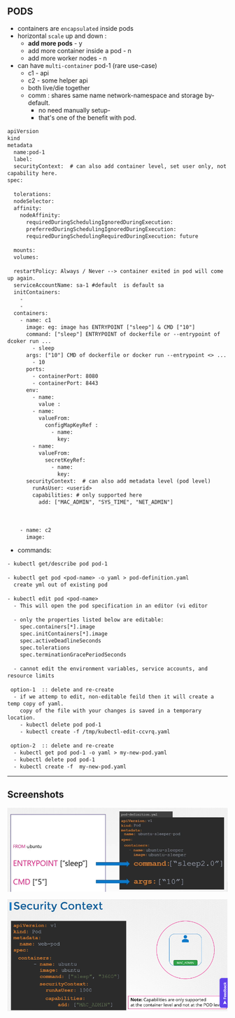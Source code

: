 ## PODS
- containers are `encapsulated` inside pods
- horizontal `scale` up and down :
  - **add more pods** - y
  - add more container inside a pod - n
  - add more worker nodes - n
- can have `multi-container` pod-1 (rare use-case)
  - c1 - api
  - c2 - some helper api
  - both live/die together
  - comm : shares same name network-namespace and storage by-default.
    - no need manually setup-
    - that's one of the benefit with pod.

```
apiVersion
kind
metadata
  name:pod-1
  label:
  securityContext:  # can also add container level, set user only, not capability here.
spec:

  tolerations:
  nodeSelector:
  affinity:
    nodeAffinity:
      requiredDuringSchedulingIgnoredDuringExecution:
      preferredDuringSchedulingIgnoredDuringExecution:
      requiredDuringSchedulingRequiredDuringExecution: future
      
  mounts:
  volumes:
  
  restartPolicy: Always / Never --> container exited in pod will come up again.
  serviceAccountName: sa-1 #default  is default sa
  initContainers:
    -
    -
  containers:
    - name: c1
      image: eg: image has ENTRYPOINT ["sleep"] & CMD ["10"]
      command: ["sleep"] ENTRYPOINT of dockerfile or --entrypoint of dcoker run ...
        - sleep
      args: ["10"] CMD of dockerfile or docker run --entrypoint <> ...
        - 10
      ports:
        - containerPort: 8080
        - containerPort: 8443
      env:
        - name:
          value :
        - name:
          valueFrom: 
            configMapKeyRef :
              - name:
                key: 
        - name:
          valueFrom: 
            secretKeyRef: 
              - name:
                key: 
      securityContext:  # can also add metadata level (pod level)
        runAsUser: <userid>
        capabilities: # only supported here
          add: ["MAC_ADMIN", "SYS_TIME", "NET_ADMIN"]
      
     
           
    - name: c2
      image:
```

- commands: 
```
- kubectl get/describe pod pod-1

- kubectl get pod <pod-name> -o yaml > pod-definition.yaml
  create yml out of existing pod
  
- kubectl edit pod <pod-name>
  - This will open the pod specification in an editor (vi editor
  
  - only the properties listed below are editable:
    spec.containers[*].image
    spec.initContainers[*].image
    spec.activeDeadlineSeconds
    spec.tolerations
    spec.terminationGracePeriodSeconds

  - cannot edit the environment variables, service accounts, and resource limits 
 
 option-1  :: delete and re-create
  - if we attemp to edit, non-editable feild then it will create a temp copy of yaml.
    copy of the file with your changes is saved in a temporary location.
    - kubectl delete pod pod-1    
    - kubectl create -f /tmp/kubectl-edit-ccvrq.yaml
    
 option-2  :: delete and re-create
  - kubectl get pod pod-1 -o yaml > my-new-pod.yaml
  - kubectl delete pod pod-1    
  - kubectl create -f  my-new-pod.yaml
```
---
## Screenshots

![img.png](../99_img/do/img-100.png)

![img.png](../99_img/imgg-1.png)
